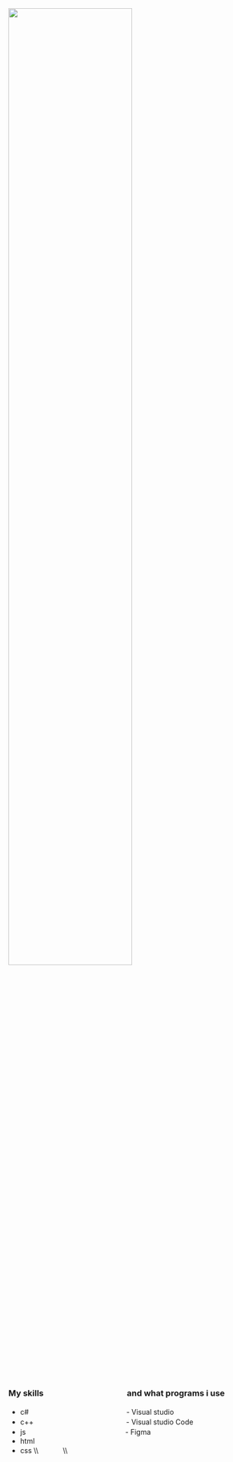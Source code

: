 <img src="https://cdnb.artstation.com/p/assets/images/images/035/019/793/original/tima-baish-wellcum.gif?1613903332" width="70%">

### My skills  ᅠ     　  ᅠ     　  ᅠ     　and what programs i use
- c#  ᅠ     　  ᅠ     　  ᅠ     　  ᅠ     　- Visual studio
- c++   ᅠ     　  ᅠ     　  ᅠ     　  ᅠ     - Visual studio Code
- js   ᅠ     　  ᅠ     　  ᅠ     　  ᅠ     　- Figma
- html
- css
\\\  ᅠ     　\\\

&#8195; &#8195; &#8195; &#8195; &#8195; &#8195; &#8195; &#8195; &#8195; &#8195; &#8195; &#8195; 





